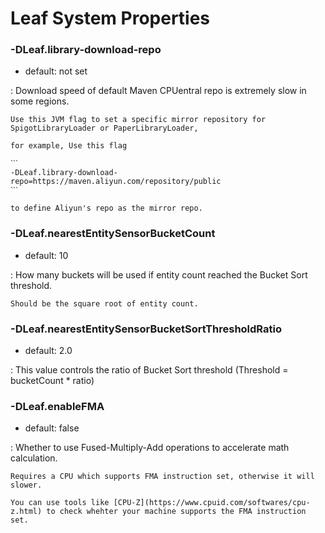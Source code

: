 # Leaf System Properties

### -DLeaf.library-download-repo
* default: not set

:	Download speed of default Maven CPUentral repo is extremely slow in some regions.
	
	Use this JVM flag to set a specific mirror repository for SpigotLibraryLoader or PaperLibraryLoader,

    for example, Use this flag

    ˋˋˋ
    -DLeaf.library-download-repo=https://maven.aliyun.com/repository/public
    ˋˋˋ

    to define Aliyun's repo as the mirror repo.

### -DLeaf.nearestEntitySensorBucketCount
* default: 10

:	How many buckets will be used if entity count reached the Bucket Sort threshold.

	Should be the square root of entity count.

### -DLeaf.nearestEntitySensorBucketSortThresholdRatio
* default: 2.0

:	This value controls the ratio of Bucket Sort threshold (Threshold = bucketCount * ratio)

### -DLeaf.enableFMA
* default: false

: Whether to use Fused-Multiply-Add operations to accelerate math calculation.

	Requires a CPU which supports FMA instruction set, otherwise it will slower.

	You can use tools like [CPU-Z](https://www.cpuid.com/softwares/cpu-z.html) to check whehter your machine supports the FMA instruction set.
